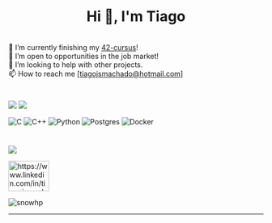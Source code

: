
<h1 align="center">Hi 👋, I'm Tiago</h1>

<br>🔭 I’m currently finishing my [42-cursus](https://github.com/snowhp?tab=repositories)! 
<br>👯 I’m open to opportunities in the job market!
<br>🤝 I’m looking to help with other projects.
<br>📫 How to reach me [tiagojsmachado@hotmail.com]

#
![](https://github-readme-stats.vercel.app/api?username=snowhp&theme=dracula&hide_border=false&include_all_commits=false&count_private=true)
![](https://github-readme-stats.vercel.app/api/top-langs/?username=snowhp&theme=dracula&hide_border=false&include_all_commits=false&count_private=true&layout=compact)

![C](https://img.shields.io/badge/c-%2300599C.svg?style=for-the-badge&logo=c&logoColor=white) 
![C++](https://img.shields.io/badge/c++-%2300599C.svg?style=for-the-badge&logo=c%2B%2B&logoColor=white)
![Python](https://img.shields.io/badge/python-3670A0?style=for-the-badge&logo=python&logoColor=ffdd54)
![Postgres](https://img.shields.io/badge/postgres-%23316192.svg?style=for-the-badge&logo=postgresql&logoColor=white)
![Docker](https://img.shields.io/badge/docker-%230db7ed.svg?style=for-the-badge&logo=docker&logoColor=white)

#
[![](https://visitcount.itsvg.in/api?id=snowhp&icon=1&color=1)](https://visitcount.itsvg.in)

<a href="https://www.linkedin.com/in/tiagojsmachado/" target="blank"><img align="center" src="https://raw.githubusercontent.com/rahuldkjain/github-profile-readme-generator/master/src/images/icons/Social/linked-in-alt.svg" alt="https://www.linkedin.com/in/tiagojsmachado/" height="60" width="80" /></a>
<p align="left"> <img src="https://komarev.com/ghpvc/?username=snowhp&label=Profile%20views&color=0e75b6&style=flat" alt="snowhp" /> </p>

---
